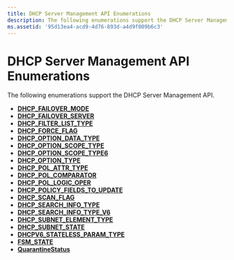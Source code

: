 ```yaml
---
title: DHCP Server Management API Enumerations
description: The following enumerations support the DHCP Server Management API.
ms.assetid: '95d13ea4-acd9-4d76-893d-a4d9f009b6c3'
---
```


# DHCP Server Management API Enumerations

The following enumerations support the DHCP Server Management API.

-   [**DHCP\_FAILOVER\_MODE**](dhcp-failover-mode.md)
-   [**DHCP\_FAILOVER\_SERVER**](dhcp-failover-server.md)
-   [**DHCP\_FILTER\_LIST\_TYPE**](dhcp-filter-list-type.md)
-   [**DHCP\_FORCE\_FLAG**](dhcp-force-flag.md)
-   [**DHCP\_OPTION\_DATA\_TYPE**](dhcp-option-data-type.md)
-   [**DHCP\_OPTION\_SCOPE\_TYPE**](dhcp-option-scope-type.md)
-   [**DHCP\_OPTION\_SCOPE\_TYPE6**](dhcp-option-scope-type6.md)
-   [**DHCP\_OPTION\_TYPE**](dhcp-option-type.md)
-   [**DHCP\_POL\_ATTR\_TYPE**](dhcp-pol-attr-type.md)
-   [**DHCP\_POL\_COMPARATOR**](dhcp-pol-comparator.md)
-   [**DHCP\_POL\_LOGIC\_OPER**](dhcp-pol-logic-oper.md)
-   [**DHCP\_POLICY\_FIELDS\_TO\_UPDATE**](dhcp-policy-fields-to-update.md)
-   [**DHCP\_SCAN\_FLAG**](dhcp-scan-flag.md)
-   [**DHCP\_SEARCH\_INFO\_TYPE**](dhcp-search-info-type.md)
-   [**DHCP\_SEARCH\_INFO\_TYPE\_V6**](dhcp-search-info-type-v6.md)
-   [**DHCP\_SUBNET\_ELEMENT\_TYPE**](dhcp-subnet-element-type.md)
-   [**DHCP\_SUBNET\_STATE**](dhcp-subnet-state.md)
-   [**DHCPV6\_STATELESS\_PARAM\_TYPE**](dhcpv6-stateless-param-type.md)
-   [**FSM\_STATE**](fsm-state.md)
-   [**QuarantineStatus**](quarantinestatus.md)

 

 




